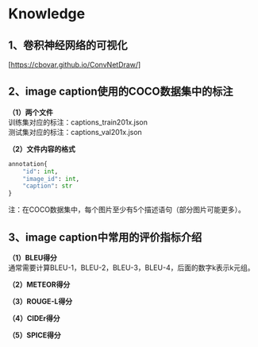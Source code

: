 # Knowledge
## 1、卷积神经网络的可视化  
[https://cbovar.github.io/ConvNetDraw/]  
## 2、image caption使用的COCO数据集中的标注
**（1）两个文件**  
训练集对应的标注：captions_train201x.json   
测试集对应的标注：captions_val201x.json  

**（2）文件内容的格式** 
```python
annotation{
    "id": int,
    "image_id": int,
    "caption": str
}
```
注：在COCO数据集中，每个图片至少有5个描述语句（部分图片可能更多）。     
## 3、image caption中常用的评价指标介绍  
**（1）BLEU得分**    
通常需要计算BLEU-1，BLEU-2，BLEU-3，BLEU-4，后面的数字k表示k元组。  

**（2）METEOR得分**  

**（3）ROUGE-L得分**   

**（4）CIDEr得分**   

**（5）SPICE得分**   


